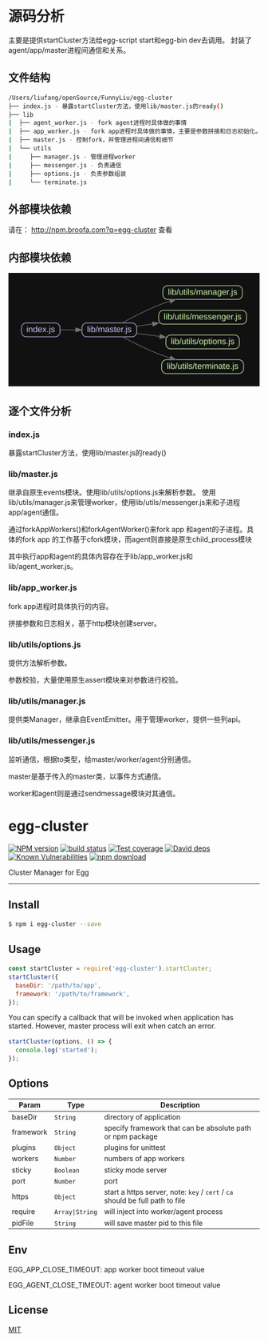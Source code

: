 
# 源码分析

主要是提供startCluster方法给egg-script start和egg-bin dev去调用。
封装了agent/app/master进程间通信和关系。

## 文件结构

``` bash
/Users/liufang/openSource/FunnyLiu/egg-cluster
├── index.js - 暴露startCluster方法，使用lib/master.js的ready()
├── lib
|  ├── agent_worker.js - fork agent进程时具体做的事情
|  ├── app_worker.js - fork app进程时具体做的事情，主要是参数拼接和日志初始化。通过原生http模块创建server
|  ├── master.js - 控制fork，并管理进程间通信和细节
|  └── utils
|     ├── manager.js - 管理进程worker
|     ├── messenger.js - 负责通信
|     ├── options.js - 负责参数组装
|     └── terminate.js

```

## 外部模块依赖

请在： http://npm.broofa.com?q=egg-cluster 查看

## 内部模块依赖

![img](./inner.svg)

## 逐个文件分析

### index.js

暴露startCluster方法，使用lib/master.js的ready()
  
### lib/master.js

继承自原生events模块。使用lib/utils/options.js来解析参数。
使用lib/utils/manager.js来管理worker，使用lib/utils/messenger.js来和子进程app/agent通信。

通过forkAppWorkers()和forkAgentWorker()来fork app 和agent的子进程。具体的fork app 的工作基于cfork模块，而agent则直接是原生child_process模块

其中执行app和agent的具体内容存在于lib/app_worker.js和lib/agent_worker.js。

### lib/app_worker.js

fork app进程时具体执行的内容。

拼接参数和日志相关，基于http模块创建server。

### lib/utils/options.js

提供方法解析参数。

参数校验，大量使用原生assert模块来对参数进行校验。

### lib/utils/manager.js

提供类Manager，继承自EventEmitter。用于管理worker，提供一些列api。

### lib/utils/messenger.js

监听通信，根据to类型，给master/worker/agent分别通信。

master是基于传入的master类，以事件方式通信。

worker和agent则是通过sendmessage模块对其通信。

# egg-cluster

[![NPM version][npm-image]][npm-url]
[![build status][travis-image]][travis-url]
[![Test coverage][codecov-image]][codecov-url]
[![David deps][david-image]][david-url]
[![Known Vulnerabilities][snyk-image]][snyk-url]
[![npm download][download-image]][download-url]

[npm-image]: https://img.shields.io/npm/v/egg-cluster.svg?style=flat-square
[npm-url]: https://npmjs.org/package/egg-cluster
[travis-image]: https://img.shields.io/travis/eggjs/egg-cluster.svg?style=flat-square
[travis-url]: https://travis-ci.org/eggjs/egg-cluster
[codecov-image]: https://codecov.io/github/eggjs/egg-cluster/coverage.svg?branch=master
[codecov-url]: https://codecov.io/github/eggjs/egg-cluster?branch=master
[david-image]: https://img.shields.io/david/eggjs/egg-cluster.svg?style=flat-square
[david-url]: https://david-dm.org/eggjs/egg-cluster
[snyk-image]: https://snyk.io/test/npm/egg-cluster/badge.svg?style=flat-square
[snyk-url]: https://snyk.io/test/npm/egg-cluster
[download-image]: https://img.shields.io/npm/dm/egg-cluster.svg?style=flat-square
[download-url]: https://npmjs.org/package/egg-cluster

Cluster Manager for Egg

---

## Install

```bash
$ npm i egg-cluster --save
```

## Usage

```js
const startCluster = require('egg-cluster').startCluster;
startCluster({
  baseDir: '/path/to/app',
  framework: '/path/to/framework',
});
```

You can specify a callback that will be invoked when application has started. However, master process will exit when catch an error.

```js
startCluster(options, () => {
  console.log('started');
});
```

## Options

| Param        | Type      | Description                              |
| ------------ | --------- | ---------------------------------------- |
| baseDir      | `String`  | directory of application                 |
| framework    | `String`  | specify framework that can be absolute path or npm package |
| plugins      | `Object`  | plugins for unittest                     |
| workers      | `Number`  | numbers of app workers                   |
| sticky       | `Boolean` | sticky mode server                       |
| port         | `Number`  | port                                     |
| https        | `Object`  | start a https server, note: `key` / `cert` / `ca` should be full path to file |
| require      | `Array\|String` | will inject into worker/agent process |
| pidFile      | `String`  | will save master pid to this file |

## Env

EGG_APP_CLOSE_TIMEOUT: app worker boot timeout value

EGG_AGENT_CLOSE_TIMEOUT: agent worker boot timeout value

## License

[MIT](LICENSE)
